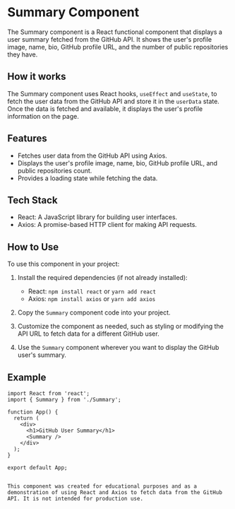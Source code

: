 # Summary Component

The Summary component is a React functional component that displays a user summary fetched from the GitHub API. It shows the user's profile image, name, bio, GitHub profile URL, and the number of public repositories they have.

## How it works

The Summary component uses React hooks, `useEffect` and `useState`, to fetch the user data from the GitHub API and store it in the `userData` state. Once the data is fetched and available, it displays the user's profile information on the page.

## Features

- Fetches user data from the GitHub API using Axios.
- Displays the user's profile image, name, bio, GitHub profile URL, and public repositories count.
- Provides a loading state while fetching the data.

## Tech Stack

- React: A JavaScript library for building user interfaces.
- Axios: A promise-based HTTP client for making API requests.

## How to Use

To use this component in your project:

1. Install the required dependencies (if not already installed):
   - React: `npm install react` or `yarn add react`
   - Axios: `npm install axios` or `yarn add axios`

2. Copy the `Summary` component code into your project.

3. Customize the component as needed, such as styling or modifying the API URL to fetch data for a different GitHub user.

4. Use the `Summary` component wherever you want to display the GitHub user's summary.

## Example

```tsx
import React from 'react';
import { Summary } from './Summary';

function App() {
  return (
    <div>
      <h1>GitHub User Summary</h1>
      <Summary />
    </div>
  );
}

export default App;


This component was created for educational purposes and as a demonstration of using React and Axios to fetch data from the GitHub API. It is not intended for production use.
